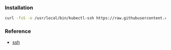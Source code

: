 ### Installation
```bash
curl -fsS -o /usr/local/bin/kubectl-ssh https://raw.githubusercontent.com/IuryAlves/kubectl-ssh/master/kubectl-ssh && chmod +x /usr/local/bin/kubectl-ssh
```

### Reference
* [ssh](https://github.com/IuryAlves/kubectl-ssh)
